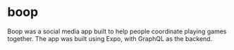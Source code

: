 # boop
Boop was a social media app built to help people coordinate playing games together. The app was built using Expo, with GraphQL as the backend.